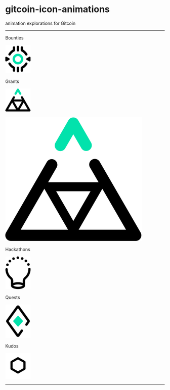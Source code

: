 # gitcoin-icon-animations
 animation explorations for Gitcoin

---

Bounties

<img src="https://github.com/melvinalvarez/gitcoin-icon-animations/raw/main/svg-anims/bounties-01.svg" width="80">

Grants

<img src="https://github.com/melvinalvarez/gitcoin-icon-animations/raw/main/svg-anims/grants-01.svg" width="80">

![Grants-03](svg-anims/grants-03.svg)

Hackathons

<img src="https://github.com/melvinalvarez/gitcoin-icon-animations/raw/main/svg-anims/hackathons-02.svg" width="80">

Quests

<img src="https://github.com/melvinalvarez/gitcoin-icon-animations/raw/main/svg-anims/quests-01.svg" width="80">

Kudos 

<img src="https://github.com/melvinalvarez/gitcoin-icon-animations/raw/main/svg-anims/kudos-02.svg" width="80">



---
